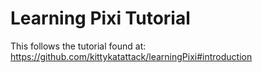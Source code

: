 # Learning Pixi Tutorial

This follows the tutorial found at: https://github.com/kittykatattack/learningPixi#introduction